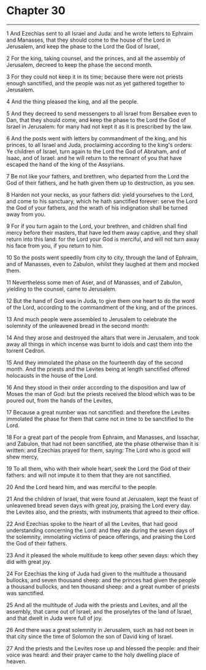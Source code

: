 # Chapter 30

***

1 And Ezechias sent to all Israel and Juda: and he wrote letters to Ephraim and Manasses, that they should come to the house of the Lord in Jerusalem, and keep the phase to the Lord the God of Israel,

2 For the king, taking counsel, and the princes, and all the assembly of Jerusalem, decreed to keep the phase the second month.

3 For they could not keep it in its time; because there were not priests enough sanctified, and the people was not as yet gathered together to Jerusalem.

4 And the thing pleased the king, and all the people.

5 And they decreed to send messengers to all Israel from Bersabee even to Dan, that they should come, and keep the phase to the Lord the God of Israel in Jerusalem: for many had not kept it as it is prescribed by the law.

6 And the posts went with letters by commandment of the king, and his princes, to all Israel and Juda, proclaiming according to the king's orders: Ye children of Israel, turn again to the Lord the God of Abraham, and of Isaac, and of Israel: and he will return to the remnant of you that have escaped the hand of the king of the Assyrians.

7 Be not like your fathers, and brethren, who departed from the Lord the God of their fathers, and he hath given them up to destruction, as you see.

8 Harden not your necks, as your fathers did: yield yourselves to the Lord, and come to his sanctuary, which he hath sanctified forever: serve the Lord the God of your fathers, and the wrath of his indignation shall be turned away from you.

9 For if you turn again to the Lord, your brethren, and children shall find mercy before their masters, that have led them away captive, and they shall return into this land: for the Lord your God is merciful, and will not turn away his face from you, if you return to him.

10 So the posts went speedily from city to city, through the land of Ephraim, and of Manasses, even to Zabulon, whilst they laughed at them and mocked them.

11 Nevertheless some men of Aser, and of Manasses, and of Zabulon, yielding to the counsel, came to Jerusalem.

12 But the hand of God was in Juda, to give them one heart to do the word of the Lord, according to the commandment of the king, and of the princes.

13 And much people were assembled to Jerusalem to celebrate the solemnity of the unleavened bread in the second month:

14 And they arose and destroyed the altars that were in Jerusalem, and took away all things in which incense was burnt to idols and cast them into the torrent Cedron.

15 And they immolated the phase on the fourteenth day of the second month. And the priests and the Levites being at length sanctified offered holocausts in the house of the Lord.

16 And they stood in their order according to the disposition and law of Moses the man of God: but the priests received the blood which was to be poured out, from the hands of the Levites,

17 Because a great number was not sanctified: and therefore the Levites immolated the phase for them that came not in time to be sanctified to the Lord.

18 For a great part of the people from Ephraim, and Manasses, and Issachar, and Zabulon, that had not been sanctified, ate the phase otherwise than it is written: and Ezechias prayed for them, saying: The Lord who is good will shew mercy,

19 To all them, who with their whole heart, seek the Lord the God of their fathers: and will not impute it to them that they are not sanctified.

20 And the Lord heard him, and was merciful to the people.

21 And the children of Israel, that were found at Jerusalem, kept the feast of unleavened bread seven days with great joy, praising the Lord every day. the Levites also, and the priests, with instruments that agreed to their office.

22 And Ezechias spoke to the heart of all the Levites, that had good understanding concerning the Lord: and they ate during the seven days of the solemnity, immolating victims of peace offerings, and praising the Lord the God of their fathers.

23 And it pleased the whole multitude to keep other seven days: which they did with great joy.

24 For Ezechias the king of Juda had given to the multitude a thousand bullocks, and seven thousand sheep: and the princes had given the people a thousand bullocks, and ten thousand sheep: and a great number of priests was sanctified.

25 And all the multitude of Juda with the priests and Levites, and all the assembly, that came out of Israel; and the proselytes of the land of Israel, and that dwelt in Juda were full of joy.

26 And there was a great solemnity in Jerusalem, such as had not been in that city since the time of Solomon the son of David king of Israel.

27 And the priests and the Levites rose up and blessed the people: and their voice was heard: and their prayer came to the holy dwelling place of heaven.

